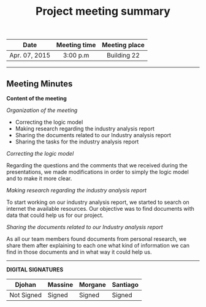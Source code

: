 ﻿---
layout: post
title: "Project meeting summary"
tags: [project, meeting, Djohan, Massine, Morgane,Santiago]
description: Project meeting to the correct the logic model.
last_updated: 04/07/2015
---

|**Date** |**Meeting time**|**Meeting place**
| ------------- |:----------------:|:-------:
|Apr. 07, 2015| 3:00 p.m | Building 22

----------


Meeting Minutes
------

 **Content of the meeting** 

 *Organization of the meeting*

- Correcting the logic model
- Making research regarding the industry analysis report
- Sharing the documents related to our Industry analysis report
- Sharing the tasks for the industry analysis report


*Correcting the logic model*

Regarding the questions and the comments that we received during the presentations, we made modifications in order to simply the logic model and to make it more clear.

*Making research regarding the industry analysis report*

To start working on our industry analysis report, we started to search on internet the available resources. Our objective was to find documents with data that could help us for our project.

*Sharing the documents related to our Industry analysis report*

As all our team members found documents from personal research, we share them after explaining to each one what kind of information we can find in those documents and in what way it could help us.

----------


**DIGITAL SIGNATURES**

|**Djohan** |**Massine**|**Morgane** |**Santiago**|
| ------------- |---------------- |------------- |----------------|
|Not Signed| Signed| Signed| Signed
